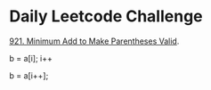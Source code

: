 # Daily Leetcode Challenge

[921. Minimum Add to Make Parentheses Valid](https://leetcode.com/problems/minimum-add-to-make-parentheses-valid).

b = a[i];
i++

b = a[i++];

```

```
